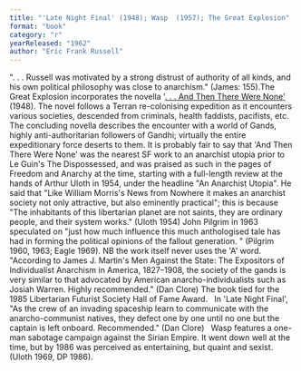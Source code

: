 ```yaml
---
title: "'Late Night Final' (1948); Wasp  (1957); The Great Explosion"
format: "book"
category: "r"
yearReleased: "1962"
author: "Eric Frank Russell"
---
```

". . . Russell was motivated by a strong distrust of authority of all kinds, and his own political philosophy was close to anarchism." (James: 155).The Great Explosion  incorporates the novella '<a href="http://www.abelard.org/e-f-russell.htm">. . . And Then There Were None'</a> (1948). The novel follows a Terran re-colonising expedition as it encounters various societies, descended from criminals, health faddists, pacifists, etc. The concluding novella describes the encounter with a world of Gands, highly anti-authoritarian followers of Gandhi; virtually the entire expeditionary force deserts to them. It is probably fair to say that  'And Then There Were None' was the nearest SF work to an anarchist utopia prior to Le Guin's The Dispossessed, and was praised as such in the pages of Freedom and Anarchy at the time,  starting with a full-length review at the hands of Arthur Uloth in 1954, under  the headline "An Anarchist Utopia". He said that "Like William Morris's News  from Nowhere it makes an anarchist society not only attractive, but also  eminently practical"; this is because "The inhabitants of this libertarian  planet are not saints, they are ordinary people, and their system works." (Uloth 1954)  John Pilgrim in 1963 speculated on "just how much influence this much  anthologised tale has had in forming the political opinions of the fallout  generation. " (Pilgrim 1960, 1963; Eagle 1969). NB the work itself never uses the  'A' word.
 
"According to James J. Martin's Men Against the State: The Expositors of Individualist Anarchism in America, 1827–1908, the society of the gands is very similar to that advocated by American anarcho-individualists such as Josiah Warren. Highly recommended." (Dan Clore) The book tied for the 1985  Libertarian Futurist Society Hall of Fame Award.
  
 In 'Late Night Final', "As the crew of an invading spaceship learn to communicate with the anarcho-communist natives, they defect one by one until no one but the captain is left onboard. Recommended." (Dan Clore)
 
Wasp features a one-man sabotage campaign against the Sirian Empire. It went down well at the time, but by 1986 was perceived as entertaining, but quaint and sexist. (Uloth 1969, DP 1986).
 
